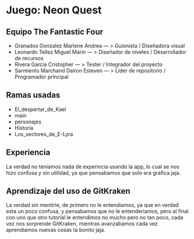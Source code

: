 # Juego: Neon Quest

## Equipo The Fantastic Four
- Granados Gonzalez Marlene Andrea — > Guionista / Diseñadora visual
- Leonardo Tellez Miguel Marin — > Diseñador de niveles / Desarrollador de recursos
- Rivera Garcia Cristopher — > Tester / Integrador del proyecto
- Sarmiento Marchand Dairon Esteven — > Líder de repositorio / Programador principal

## Ramas usadas
- El_despertar_de_Kael
- main
- personajes
- Historia
- Los_sectores_de_E-Lyra

## Experiencia
La verdad no teniamos nada de experincia usando la app, lo cual se nos hizo confusa y sin utilidad, ya que pensabamos que solo era grafica jaja.

## Aprendizaje del uso de GitKraken
La verdad sin mentirle, de primero no le entendiamos, ya que en verdad esta un poco confusa, y pensabamos que no le entenderiamos, pero al final con uno que otro tutorial le 
entendimos no mucho pero no tan poco, cada vez nos sorprende GitKraken, mientras avanzabamos cada vez aprendiamos nuevas cosas ta bonito jaja.
